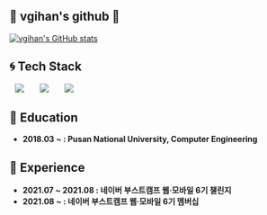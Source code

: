 ## 🌟 vgihan's github 🌟

[![vgihan's GitHub stats](https://github-readme-stats.vercel.app/api?username=vgihan&theme=tokyonight)](https://github.com/anuraghazra/github-readme-stats)

## 🌀 Tech Stack

<img src="https://img.shields.io/badge/JavaScript-F7DF1E?style=flat-square&logo=JavaScript&logoColor=white" style="height : auto; margin-left : 10px; margin-right : 10px;"/></a>&nbsp;
<img src="https://img.shields.io/badge/MySQL-4479A1?style=flat-square&logo=MySQL&logoColor=white" style="height : auto; margin-left : 10px; margin-right : 10px;"/></a>&nbsp;
<img src="https://img.shields.io/badge/react-61DAFB?style=flat-square&logo=react&logoColor=white" style="height : auto; margin-left : 10px; margin-right : 10px;">

## 📖 Education

- **2018.03 ~ : Pusan National University, Computer Engineering**

## 🌈 Experience

- **2021.07 ~ 2021.08 : 네이버 부스트캠프 웹·모바일 6기 챌린지**
- **2021.08 ~ : 네이버 부스트캠프 웹·모바일 6기 멤버십**

<!--
**vgihan/vgihan** is a ✨ _special_ ✨ repository because its `README.md` (this file) appears on your GitHub profile.

Here are some ideas to get you started:

- 🔭 I’m currently working on ...
- 🌱 I’m currently learning ...
- 👯 I’m looking to collaborate on ...
- 🤔 I’m looking for help with ...
- 💬 Ask me about ...
- 📫 How to reach me: ...
- 😄 Pronouns: ...
- ⚡ Fun fact: ...
-->
